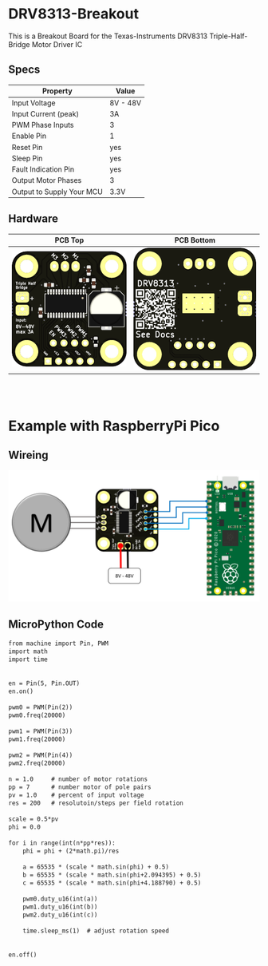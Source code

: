 # DRV8313-Breakout
This is a Breakout Board for the Texas-Instruments DRV8313 Triple-Half-Bridge Motor Driver IC

## Specs
| Property                   | Value        |
|----------------------------|--------------|
| Input Voltage              | 8V - 48V     |
| Input Current (peak)       | 3A           |
| PWM Phase Inputs           | 3            |
| Enable Pin                 | 1            |
| Reset Pin                  | yes          |
| Sleep Pin                  | yes          |
| Fault Indication Pin       | yes          |
| Output Motor Phases        | 3            |
| Output to Supply Your MCU  | 3.3V         |


## Hardware
PCB Top             |  PCB Bottom
:------------------:|:-------------------------:
![PCB Top](documentation/images/DRV8313-Breakout-top.PNG)  |  ![PCB Bottom](documentation/images/DRV8313-Breakout-bottom.PNG)

<br/><br/>

# Example with RaspberryPi Pico
## Wireing
![Wireing](documentation/images/PiPico_Example_Schematic.PNG)

## MicroPython Code
```
from machine import Pin, PWM
import math
import time


en = Pin(5, Pin.OUT)
en.on()

pwm0 = PWM(Pin(2))
pwm0.freq(20000)

pwm1 = PWM(Pin(3))
pwm1.freq(20000)

pwm2 = PWM(Pin(4))
pwm2.freq(20000)

n = 1.0     # number of motor rotations
pp = 7      # number motor of pole pairs
pv = 1.0    # percent of input voltage
res = 200   # resolutoin/steps per field rotation

scale = 0.5*pv
phi = 0.0

for i in range(int(n*pp*res)):
    phi = phi + (2*math.pi)/res
    
    a = 65535 * (scale * math.sin(phi) + 0.5)
    b = 65535 * (scale * math.sin(phi+2.094395) + 0.5)
    c = 65535 * (scale * math.sin(phi+4.188790) + 0.5)
    
    pwm0.duty_u16(int(a))
    pwm1.duty_u16(int(b))
    pwm2.duty_u16(int(c))
    
    time.sleep_ms(1)  # adjust rotation speed


en.off()
```
